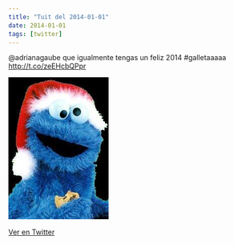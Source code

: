 ```yaml
---
title: "Tuit del 2014-01-01"
date: 2014-01-01
tags: [twitter]
---
```


@adrianagaube que igualmente tengas un feliz 2014 #galletaaaaa http://t.co/zeEHcbQPpr

![Imagen](/assets/images/418181217121742848-Bc2tmeXIcAA2oJq.jpg)

[Ver en Twitter](https://twitter.com/i/web/status/418181217121742848)

